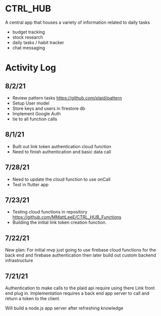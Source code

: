 # CTRL_HUB
A central app that houses a variety of information related to daily tasks

- budget tracking
- stock research
- daily tasks / habit tracker
- chat messaging

# Activity Log
## 8/2/21
- Review pattern tasks https://github.com/plaid/pattern
- Setup User model
- Store keys and users in firestore db
- Implement Google Auth
- tie to all function calls

## 8/1/21
- Built out link token authentication cloud function
- Need to finish authentication and basic data call

## 7/28/21
- Need to update the cloud function to use onCall
- Test in flutter app

## 7/23/21
- Testing cloud functions in repository https://github.com/MMattLeeE/CTRL_HUB_Functions
- Building the initial link token creation function.

## 7/22/21
New plan: For initial mvp just going to use firebase cloud functions for the back end and firebase authentication
then later build out custom backend infrastructure 

## 7/21/21
Authentication to make calls to the plaid api require using there Link front end plug in. Implementation requires a back end app server to call and return a token to the client.

Will build a node.js app server after refreshing knowledge
